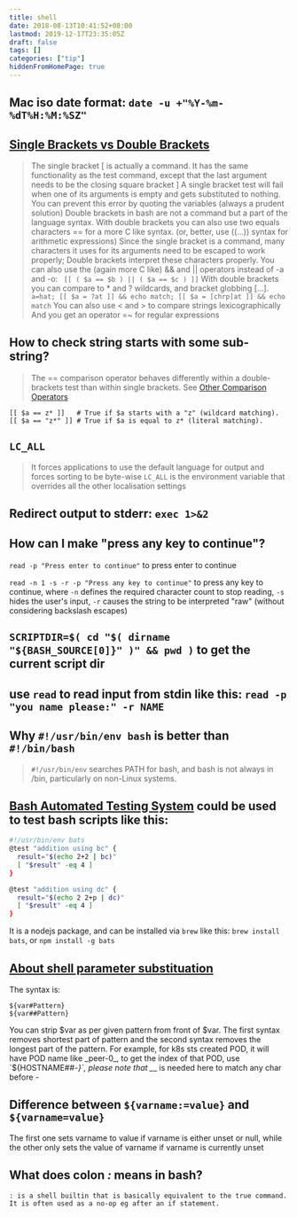 ```yaml
---
title: shell
date: 2018-08-13T10:41:52+08:00
lastmod: 2019-12-17T23:35:05Z
draft: false
tags: []
categories: ["tip"]
hiddenFromHomePage: true
---
```


## Mac iso date format: `date -u +"%Y-%m-%dT%H:%M:%SZ"`

## [Single Brackets vs Double Brackets](https://scriptingosx.com/2018/02/single-brackets-vs-double-brackets/)
> The single bracket [ is actually a command. It has the same functionality as the test command, except that the last argument needs to be the closing square bracket ]
> A single bracket test will fail when one of its arguments is empty and gets substituted to nothing. You can prevent this error by quoting the variables (always a prudent solution)
> Double brackets in bash are not a command but a part of the language syntax.
> With double brackets you can also use two equals characters == for a more C like syntax. (or, better, use ((…)) syntax for arithmetic expressions)
> Since the single bracket is a command, many characters it uses for its arguments need to be escaped to work properly; Double brackets interpret these characters properly. You can also use the (again more C like) && and || operators instead of -a and -o: ` [[ ( $a == $b ) || ( $a == $c ) ]]`
> With double brackets you can compare to * and ? wildcards, and bracket globbing […]. `a=hat; [[ $a = ?at ]] && echo match; [[ $a = [chrp]at ]] && echo match`
> You can also use < and > to compare strings lexicographically
> And you get an operator =~ for regular expressions

## How to check string starts with some sub-string?
> The == comparison operator behaves differently within a double-brackets
> test than within single brackets. See [Other Comparison Operators](http://tldp.org/LDP/abs/html/comparison-ops.html)

```shell
[[ $a == z* ]]   # True if $a starts with a "z" (wildcard matching).
[[ $a == "z*" ]] # True if $a is equal to z* (literal matching).
```

## `LC_ALL` 
> It forces applications to use the default language for output
> and forces sorting to be byte-wise
> `LC_ALL` is the environment variable that overrides all the other localisation settings

## Redirect output to stderr: `exec 1>&2`

## How can I make "press any key to continue"?

`read -p "Press enter to continue"` to press enter to continue

`read -n 1 -s -r -p "Press any key to continue"` to press any key to continue, where `-n` defines the required character count to stop reading, `-s` hides the user's input, `-r` causes the string to be interpreted "raw" (without considering backslash escapes)

## `SCRIPTDIR=$( cd "$( dirname "${BASH_SOURCE[0]}" )" && pwd )` to get the current script dir

## use `read` to read input from stdin like this: `read -p "you name please:" -r NAME`

## Why `#!/usr/bin/env bash` is better than `#!/bin/bash`

> `#!/usr/bin/env` searches PATH for bash, and bash is not always in /bin, particularly on non-Linux systems.

## [Bash Automated Testing System](https://github.com/bats-core/bats-core) could be used to test bash scripts like this:

```sh
#!/usr/bin/env bats
@test "addition using bc" {
  result="$(echo 2+2 | bc)"
  [ "$result" -eq 4 ]
}

@test "addition using dc" {
  result="$(echo 2 2+p | dc)"
  [ "$result" -eq 4 ]
}
```

It is a nodejs package, and can be installed via `brew` like this: `brew install bats`, or `npm install -g bats`

## [About shell parameter substituation](https://www.cyberciti.biz/tips/bash-shell-parameter-substitution-2.html)
The syntax is:
```
${var#Pattern}
${var##Pattern}
```
You can strip $var as per given pattern from front of $var. The first syntax removes shortest part of pattern and the second syntax removes the longest part of the pattern.
For example, for k8s sts created POD, it will have POD name like _peer-0_, to get the index of that POD, use `${HOSTNAME##*-}`, please note that _*_ is needed here to match any char before _-_

## Difference between `${varname:=value}` and `${varname=value}`

The first one sets varname to value if varname is either unset or null, while the other only sets the value of varname if varname is currently unset

## What does colon *:* means in bash?
```
: is a shell builtin that is basically equivalent to the true command. It is often used as a no-op eg after an if statement. 
```
